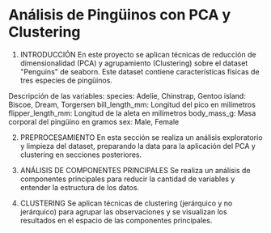 # Análisis de Pingüinos con PCA y Clustering

1. INTRODUCCIÓN
En este proyecto se aplican técnicas de reducción de dimensionalidad (PCA) y agrupamiento (Clustering) sobre el dataset "Penguins" de seaborn. Este dataset contiene características físicas de tres especies de pingüinos.

Descripción de las variables:
species: Adelie, Chinstrap, Gentoo
island: Biscoe, Dream, Torgersen
bill_length_mm: Longitud del pico en milímetros
flipper_length_mm: Longitud de la aleta en milímetros
body_mass_g: Masa corporal del pingüino en gramos
sex: Male, Female

2. PREPROCESAMIENTO
En esta sección se realiza un análisis exploratorio y limpieza del dataset, preparando la data para la aplicación del PCA y clustering en secciones posteriores.

3. ANÁLISIS DE COMPONENTES PRINCIPALES
Se realiza un análisis de componentes principales para reducir la cantidad de variables y entender la estructura de los datos.

4. CLUSTERING
Se aplican técnicas de clustering (jerárquico y no jerárquico) para agrupar las observaciones y se visualizan los resultados en el espacio de las componentes principales.
